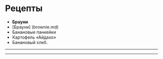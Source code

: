 # Рецепты

- **Брауни**
- [Брауни] (brownie.md)
- Банановые панкейки
- Картофель «Айдахо»
- Банановый хлеб.
******************

********************